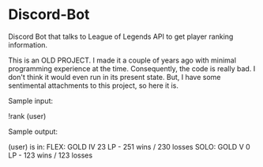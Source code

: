 # Discord-Bot
Discord Bot that talks to League of Legends API to get player ranking information. 

This is an OLD PROJECT. I made it a couple of years ago with minimal programming experience at the time. Consequently, the code is really bad. I don't think it would even run in its present state. But, I have some sentimental attachments to this project, so here it is. 

Sample input: 

!rank (user)

Sample output:

(user) is in:
FLEX: GOLD IV 23 LP - 251 wins / 230 losses
SOLO: GOLD V 0 LP - 123 wins / 123 losses
